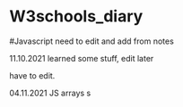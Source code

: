 # W3schools_diary

#Javascript
need to edit and add from notes


11.10.2021 learned some stuff, edit later
  

have to edit.


04.11.2021 JS arrays
s

